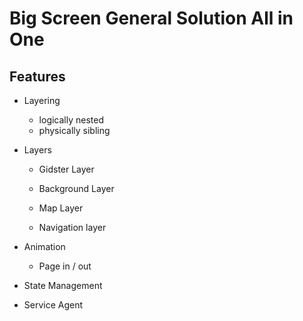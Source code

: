 # Big Screen General Solution All in One

## Features

- Layering

  - logically nested
  - physically sibling

- Layers

  - Gidster Layer

  - Background Layer

  - Map Layer

  - Navigation layer

- Animation

  - Page in / out

- State Management

- Service Agent
